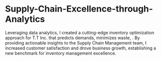 # Supply-Chain-Excellence-through-Analytics
Leveraging data analytics, I created a cutting-edge inventory optimization approach for T.T Inc. that predicts demands, minimizes waste, . By providing actionable insights to the Supply Chain Management team, I increased customer satisfaction and drove business growth, establishing a new benchmark for inventory management excellence.

